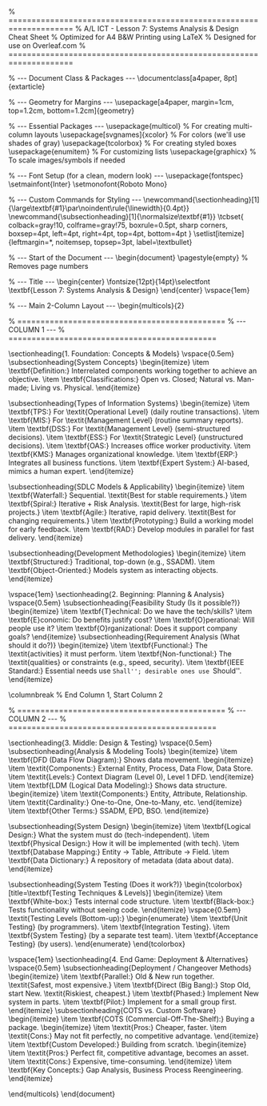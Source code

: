 % ====================================================================
% A/L ICT - Lesson 7: Systems Analysis & Design Cheat Sheet
% Optimized for A4 B&W Printing using LaTeX
% Designed for use on Overleaf.com
% ====================================================================

% --- Document Class & Packages ---
\documentclass[a4paper, 8pt]{extarticle}

% --- Geometry for Margins ---
\usepackage[a4paper, margin=1cm, top=1.2cm, bottom=1.2cm]{geometry}

% --- Essential Packages ---
\usepackage{multicol}        % For creating multi-column layouts
\usepackage[svgnames]{xcolor} % For colors (we'll use shades of gray)
\usepackage{tcolorbox}       % For creating styled boxes
\usepackage{enumitem}        % For customizing lists
\usepackage{graphicx}        % To scale images/symbols if needed

% --- Font Setup (for a clean, modern look) ---
\usepackage{fontspec}
\setmainfont{Inter}
\setmonofont{Roboto Mono}

% --- Custom Commands for Styling ---
\newcommand{\sectionheading}[1]{\large\textbf{#1}\par\noindent\rule{\linewidth}{0.4pt}}
\newcommand{\subsectionheading}[1]{\normalsize\textbf{#1}}
\tcbset{
  colback=gray!10, colframe=gray!75, boxrule=0.5pt,
  sharp corners, boxsep=4pt, left=4pt, right=4pt, top=4pt, bottom=4pt
}
\setlist[itemize]{leftmargin=*, noitemsep, topsep=3pt, label=\textbullet}

% --- Start of the Document ---
\begin{document}
\pagestyle{empty} % Removes page numbers

% --- Title ---
\begin{center}
    \fontsize{12pt}{14pt}\selectfont
    \textbf{Lesson 7: Systems Analysis \& Design}
\end{center}
\vspace{1em}

% --- Main 2-Column Layout ---
\begin{multicols}{2}

% =============================================
% --- COLUMN 1 ---
% =============================================

\sectionheading{1. Foundation: Concepts \& Models}
\vspace{0.5em}
\subsectionheading{System Concepts}
\begin{itemize}
    \item \textbf{Definition:} Interrelated components working together to achieve an objective.
    \item \textbf{Classifications:} Open vs. Closed; Natural vs. Man-made; Living vs. Physical.
\end{itemize}

\subsectionheading{Types of Information Systems}
\begin{itemize}
    \item \textbf{TPS:} For \textit{Operational Level} (daily routine transactions).
    \item \textbf{MIS:} For \textit{Management Level} (routine summary reports).
    \item \textbf{DSS:} For \textit{Management Level} (semi-structured decisions).
    \item \textbf{ESS:} For \textit{Strategic Level} (unstructured decisions).
    \item \textbf{OAS:} Increases office worker productivity.
    \item \textbf{KMS:} Manages organizational knowledge.
    \item \textbf{ERP:} Integrates all business functions.
    \item \textbf{Expert System:} AI-based, mimics a human expert.
\end{itemize}

\subsectionheading{SDLC Models & Applicability}
\begin{itemize}
    \item \textbf{Waterfall:} Sequential. \textit{Best for stable requirements.}
    \item \textbf{Spiral:} Iterative + Risk Analysis. \textit{Best for large, high-risk projects.}
    \item \textbf{Agile:} Iterative, rapid delivery. \textit{Best for changing requirements.}
    \item \textbf{Prototyping:} Build a working model for early feedback.
    \item \textbf{RAD:} Develop modules in parallel for fast delivery.
\end{itemize}

\subsectionheading{Development Methodologies}
\begin{itemize}
    \item \textbf{Structured:} Traditional, top-down (e.g., SSADM).
    \item \textbf{Object-Oriented:} Models system as interacting objects.
\end{itemize}

\vspace{1em}
\sectionheading{2. Beginning: Planning \& Analysis}
\vspace{0.5em}
\subsectionheading{Feasibility Study (Is it possible?)}
\begin{itemize}
    \item \textbf{T}echnical: Do we have the tech/skills?
    \item \textbf{E}conomic: Do benefits justify cost?
    \item \textbf{O}perational: Will people use it?
    \item \textbf{O}rganizational: Does it support company goals?
\end{itemize}
\subsectionheading{Requirement Analysis (What should it do?)}
\begin{itemize}
    \item \textbf{Functional:} The \textit{activities} it must perform.
    \item \textbf{Non-functional:} The \textit{qualities} or constraints (e.g., speed, security).
    \item \textbf{IEEE Standard:} Essential needs use ``Shall''; desirable ones use ``Should''.
\end{itemize}

\columnbreak % End Column 1, Start Column 2

% =============================================
% --- COLUMN 2 ---
% =============================================

\sectionheading{3. Middle: Design \& Testing}
\vspace{0.5em}
\subsectionheading{Analysis & Modeling Tools}
\begin{itemize}
    \item \textbf{DFD (Data Flow Diagram):} Shows data movement.
    \begin{itemize}
        \item \textit{Components:} External Entity, Process, Data Flow, Data Store.
        \item \textit{Levels:} Context Diagram (Level 0), Level 1 DFD.
    \end{itemize}
    \item \textbf{LDM (Logical Data Modeling):} Shows data structure.
    \begin{itemize}
        \item \textit{Components:} Entity, Attribute, Relationship.
        \item \textit{Cardinality:} One-to-One, One-to-Many, etc.
    \end{itemize}
    \item \textbf{Other Terms:} SSADM, EPD, BSO.
\end{itemize}

\subsectionheading{System Design}
\begin{itemize}
    \item \textbf{Logical Design:} What the system must do (tech-independent).
    \item \textbf{Physical Design:} How it will be implemented (with tech).
    \item \textbf{Database Mapping:} Entity $\rightarrow$ Table, Attribute $\rightarrow$ Field.
    \item \textbf{Data Dictionary:} A repository of metadata (data about data).
\end{itemize}

\subsectionheading{System Testing (Does it work?)}
\begin{tcolorbox}[title=\textbf{Testing Techniques & Levels}]
    \begin{itemize}
        \item \textbf{White-box:} Tests internal code structure.
        \item \textbf{Black-box:} Tests functionality without seeing code.
    \end{itemize}
    \vspace{0.5em}
    \textit{Testing Levels (Bottom-up):}
    \begin{enumerate}
        \item \textbf{Unit Testing} (by programmers).
        \item \textbf{Integration Testing}.
        \item \textbf{System Testing} (by a separate test team).
        \item \textbf{Acceptance Testing} (by users).
    \end{enumerate}
\end{tcolorbox}

\vspace{1em}
\sectionheading{4. End Game: Deployment \& Alternatives}
\vspace{0.5em}
\subsectionheading{Deployment / Changeover Methods}
\begin{itemize}
    \item \textbf{Parallel:} Old \& New run together. \textit{Safest, most expensive.}
    \item \textbf{Direct (Big Bang):} Stop Old, start New. \textit{Riskiest, cheapest.}
    \item \textbf{Phased:} Implement New system in parts.
    \item \textbf{Pilot:} Implement for a small group first.
\end{itemize}
\subsectionheading{COTS vs. Custom Software}
\begin{itemize}
    \item \textbf{COTS (Commercial-Off-The-Shelf):} Buying a package.
    \begin{itemize}
        \item \textit{Pros:} Cheaper, faster.
        \item \textit{Cons:} May not fit perfectly, no competitive advantage.
    \end{itemize}
    \item \textbf{Custom Developed:} Building from scratch.
    \begin{itemize}
        \item \textit{Pros:} Perfect fit, competitive advantage, becomes an asset.
        \item \textit{Cons:} Expensive, time-consuming.
    \end{itemize}
    \item \textbf{Key Concepts:} Gap Analysis, Business Process Reengineering.
\end{itemize}

\end{multicols}
\end{document}
